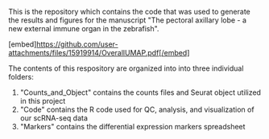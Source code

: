 This is the repository which contains the code that was used to generate the results and figures for the manuscript "The pectoral axillary lobe - a new external immune organ in the zebrafish".

[embed]https://github.com/user-attachments/files/15919914/OverallUMAP.pdf[/embed]

The contents of this respository are organized into into three individual folders: 
1. "Counts_and_Object" contains the counts files and Seurat object utilized in this project
2. "Code" contains the R code used for QC, analysis, and visualization of our scRNA-seq data
3. "Markers" contains the differential expression markers spreadsheet 
